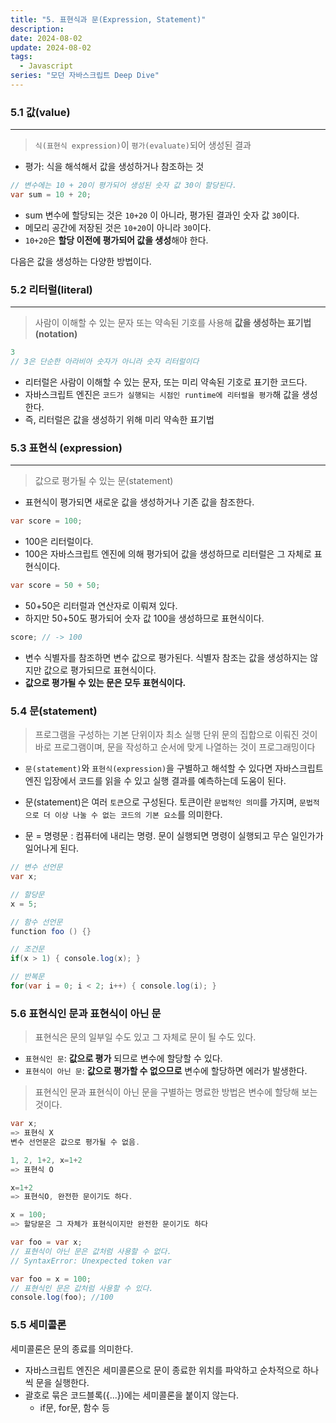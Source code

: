 ```yaml
---
title: "5. 표현식과 문(Expression, Statement)"
description:
date: 2024-08-02
update: 2024-08-02
tags:
  - Javascript
series: "모던 자바스크립트 Deep Dive"
---
```


### 5.1 값(value)

---

> `식(표현식 expression)`이 `평가(evaluate)`되어 생성된 결과

- 평가: 식을 해석해서 값을 생성하거나 참조하는 것

```cs
// 변수에는 10 + 20이 평가되어 생성된 숫자 값 30이 할당된다.
var sum = 10 + 20;
```

- sum 변수에 할당되는 것은 `10+20` 이 아니라, 평가된 결과인 숫자 값 `30`이다.
- 메모리 공간에 저장된 것은 `10+20`이 아니라 `30`이다.
- `10+20`은 **할당 이전에 평가되어 값을 생성**해야 한다.

다음은 값을 생성하는 다양한 방법이다.

### 5.2 리터럴(literal)

---

> 사람이 이해할 수 있는 문자 또는 약속된 기호를 사용해 **값을 생성하는 표기법(notation)**

```c
3
// 3은 단순한 아라비아 숫자가 아니라 숫자 리터럴이다
```

- 리터럴은 사람이 이해할 수 있는 문자, 또는 미리 약속된 기호로 표기한 코드다.
- 자바스크립트 엔진은 `코드가 실행되는 시점인 runtime에 리터럴을 평가`해 값을 생성한다.
- 즉, 리터럴은 값을 생성하기 위해 미리 약속한 표기법

### 5.3 표현식 (expression)

---

> 값으로 평가될 수 있는 문(statement)

- 표현식이 평가되면 새로운 값을 생성하거나 기존 값을 참조한다.

```cs
var score = 100;
```

- 100은 리터럴이다.
- 100은 자바스크립트 엔진에 의해 평가되어 값을 생성하므로 리터럴은 그 자체로 표현식이다.

```cs
var score = 50 + 50;
```

- 50+50은 리터럴과 연산자로 이뤄져 있다.
- 하지만 50+50도 평가되어 숫자 값 100을 생성하므로 표현식이다.

```cs
score; // -> 100
```

- 변수 식별자를 참조하면 변수 값으로 평가된다. 식별자 참조는 값을 생성하지는 않지만 값으로 평가되므로 표현식이다.
- **값으로 평가될 수 있는 문은 모두 표현식이다.**

### 5.4 문(statement)

> 프로그램을 구성하는 기본 단위이자 최소 실행 단위
> 문의 집합으로 이뤄진 것이 바로 프로그램이며, 문을 작성하고 순서에 맞게 나열하는 것이 프로그래밍이다

- `문(statement)`와 `표현식(expression)`을 구별하고 해석할 수 있다면 자바스크립트 엔진 입장에서 코드를 읽을 수 있고 실행 결과를 예측하는데 도움이 된다.

- 문(statement)은 여러 `토큰`으로 구성된다.
  토큰이란 `문법적인 의미`를 가지며, `문법적으로 더 이상 나눌 수 없는 코드의 기본 요소`를 의미한다.

- 문 = 명령문 : 컴퓨터에 내리는 명령.
  문이 실행되면 명령이 실행되고 무슨 일인가가 일어나게 된다.

```cs
// 변수 선언문
var x;

// 할당문
x = 5;

// 함수 선언문
function foo () {}

// 조건문
if(x > 1) { console.log(x); }

// 반복문
for(var i = 0; i < 2; i++) { console.log(i); }
```

### 5.6 표현식인 문과 표현식이 아닌 문

> 표현식은 문의 일부일 수도 있고 그 자체로 문이 될 수도 있다.

- `표현식인 문`: **값으로 평가** 되므로 변수에 할당할 수 있다.
- `표현식이 아닌 문`: **값으로 평가할 수 없으므로** 변수에 할당하면 에러가 발생한다.

> 표현식인 문과 표현식이 아닌 문을 구별하는 명료한 방법은 변수에 할당해 보는 것이다.

```cs
var x;
=> 표현식 X
변수 선언문은 값으로 평가될 수 없음.

1, 2, 1+2, x=1+2
=> 표현식 O

x=1+2
=> 표현식O, 완전한 문이기도 하다.

x = 100;
=> 할당문은 그 자체가 표현식이지만 완전한 문이기도 하다
```

```cs
var foo = var x;
// 표현식이 아닌 문은 값처럼 사용할 수 없다.
// SyntaxError: Unexpected token var

var foo = x = 100;
// 표현식인 문은 값처럼 사용할 수 있다.
console.log(foo); //100
```

### 5.5 세미콜론

세미콜론은 문의 종료를 의미한다.

- 자바스크립트 엔진은 세미콜론으로 문이 종료한 위치를 파악하고 순차적으로 하나씩 문을 실행한다.
- 괄호로 묶은 코드블록({...})에는 세미콜론을 붙이지 않는다.
  - if문, for문, 함수 등
